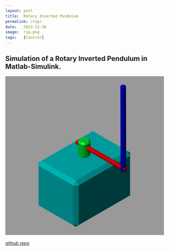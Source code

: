 ```yaml
---
layout: post
title:  Rotary Inverted Pendulum
permalink: /rip/
date:   2023-12-30
image:  rip.png
tags:   [Control]
---
```

## Simulation of a Rotary Inverted Pendulum in Matlab-Simulink.

<img src="/img/rip.png"  width="500" height="500">

[github repo](https://github.com/ashwath-karthikeyan/rotary-inverted-pendulum.git)